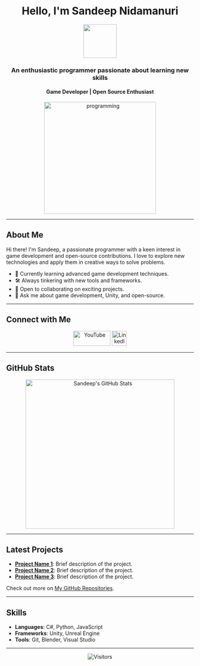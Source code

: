<h1 align="center">Hello, I'm Sandeep Nidamanuri</h1>

<p align="center">
  <img src="https://media.giphy.com/media/bcKmIWkUMCjVm/giphy.gif" width="90">
</p>

<h3 align="center">An enthusiastic programmer passionate about learning new skills</h3>
<h4 align="center">Game Developer | Open Source Enthusiast</h4>

<p align="center">
  <img src="https://user-images.githubusercontent.com/45101690/88816121-b13e9b00-d1d9-11ea-9679-13ffb74841ec.png" alt="programming" width="300" height="300"/>
</p>

---

## About Me

Hi there! I'm Sandeep, a passionate programmer with a keen interest in game development and open-source contributions. I love to explore new technologies and apply them in creative ways to solve problems.

- 🌱 Currently learning advanced game development techniques.
- 🛠️ Always tinkering with new tools and frameworks.
- 🤝 Open to collaborating on exciting projects.
- 💬 Ask me about game development, Unity, and open-source.

---

## Connect with Me

<p align="center">
  <a href="https://www.youtube.com/@theneostudios" target="_blank"><img src="https://github.com/neosandeep24/neosandeep24/assets/103883917/5ff7d7fd-1212-4a19-9131-692974a9ca43" alt="YouTube" width="100" height="40"/></a>
  <a href="https://www.linkedin.com/in/sandeep-nidamanuri-4460a522b" target="_blank"><img src="https://user-images.githubusercontent.com/45101690/88830367-7b0a1700-d1eb-11ea-9ab1-5ab4699a1660.gif" alt="LinkedIn" width="40" height="40"/></a>
</p>

---

## GitHub Stats

<p align="center">
  <img src="https://github-readme-stats.vercel.app/api?username=neosandeep24&show_icons=true&theme=radical" alt="Sandeep's GitHub Stats" width="400"/>
</p>

---

## Latest Projects

- **[Project Name 1](#)**: Brief description of the project.
- **[Project Name 2](#)**: Brief description of the project.
- **[Project Name 3](#)**: Brief description of the project.

Check out more on [My GitHub Repositories](https://github.com/neosandeep24?tab=repositories).

---

## Skills

- **Languages**: C#, Python, JavaScript
- **Frameworks**: Unity, Unreal Engine
- **Tools**: Git, Blender, Visual Studio

---

<p align="center">
  <img src="https://visitor-badge.laobi.icu/badge?page_id=neosandeep24" alt="Visitors">
</p>

